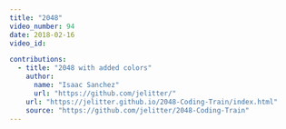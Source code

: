 ```yaml
---
title: "2048"
video_number: 94
date: 2018-02-16
video_id: 

contributions:
  - title: "2048 with added colors"
    author:
      name: "Isaac Sanchez"
      url: "https://github.com/jelitter/"
    url: "https://jelitter.github.io/2048-Coding-Train/index.html"
    source: "https://github.com/jelitter/2048-Coding-Train"
---
```


